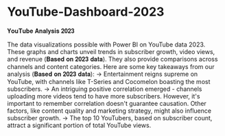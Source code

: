 # YouTube-Dashboard-2023
𝐘𝐨𝐮𝐓𝐮𝐛𝐞 𝐀𝐧𝐚𝐥𝐲𝐬𝐢𝐬 𝟐𝟎𝟐𝟑

The data visualizations possible with Power BI on YouTube data 2023. These graphs and charts unveil trends in subscriber growth, video views, and revenue (𝐁𝐚𝐬𝐞𝐝 𝐨𝐧 𝟐𝟎𝟐𝟑 𝐝𝐚𝐭𝐚). They also provide comparisons across channels and content categories.
Here are some key takeaways from our analysis (𝐁𝐚𝐬𝐞𝐝 𝐨𝐧 𝟐𝟎𝟐𝟑 𝐝𝐚𝐭𝐚):
-> Entertainment reigns supreme on YouTube, with channels like T-Series and Cocomelon boasting the most subscribers.
-> An intriguing positive correlation emerged - channels uploading more videos tend to have more subscribers. However, it's important to remember correlation doesn't guarantee causation. Other factors, like content quality and marketing strategy, might also influence subscriber growth.
-> The top 10 YouTubers, based on subscriber count, attract a significant portion of total YouTube views.

